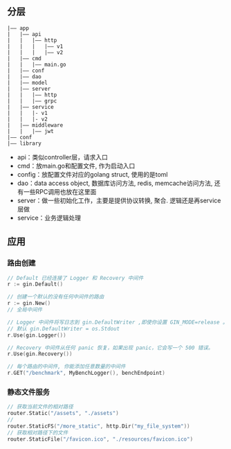 ## 分层
```
|—— app
|   |—— api
|   |   |—— http
|   |   |   |—— v1
|   |   |   |—— v2
|   |—— cmd
|   |   |—— main.go
|   |—— conf
|   |—— dao
|   |—— model
|   |—— server
|   |   |—— http
|   |   |—— grpc
|   |—— service
|   |   |- v1
|   |   |- v2
|   |—— middleware
|   |   |—— jwt
|—— conf
|—— library

```

- api：类似controller层，请求入口  
- cmd：放main.go和配置文件, 作为启动入口
- config：放配置文件对应的golang struct, 使用的是toml  
- dao：data access object, 数据库访问方法, redis, memcache访问方法, 还有一些RPC调用也放在这里面
- server：做一些初始化工作，主要是提供协议转换, 聚合. 逻辑还是再service层做  
- service：业务逻辑处理  

## 应用
### 路由创建
```go
// Default 已经连接了 Logger 和 Recovery 中间件
r := gin.Default()
```

```go
// 创建一个默认的没有任何中间件的路由
r := gin.New()
// 全局中间件

// Logger 中间件将写日志到 gin.DefaultWriter ,即使你设置 GIN_MODE=release 。
// 默认 gin.DefaultWriter = os.Stdout
r.Use(gin.Logger())

// Recovery 中间件从任何 panic 恢复，如果出现 panic，它会写一个 500 错误。
r.Use(gin.Recovery())

// 每个路由的中间件, 你能添加任意数量的中间件
r.GET("/benchmark", MyBenchLogger(), benchEndpoint)
```

### 静态文件服务
```go
// 获取当前文件的相对路径
router.Static("/assets", "./assets")
//
router.StaticFS("/more_static", http.Dir("my_file_system"))
// 获取相对路径下的文件
router.StaticFile("/favicon.ico", "./resources/favicon.ico")
```
